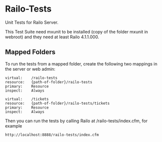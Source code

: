 Railo-Tests
===========

Unit Tests for Railo Server.

This Test Suite need mxunit to be installed (copy of the folder mxunit in webroot) and they need at least Railo 4.1.1.000.


Mapped Folders
--------------

To run the tests from a mapped folder, create the following two mappings in the server or web admin:

    virtual:    /railo-tests
    resource:   {path-of-folder}/railo-tests
    primary:    Resource
    inspect:    Always
    
    virtual:    /tickets
    resource:   {path-of-folder}/railo-tests/tickets
    primary:    Resource
    inspect:    Always
    
Then you can run the tests by calling Railo at /railo-tests/index.cfm, for example

    http://localhost:8888/railo-tests/index.cfm
    
    

